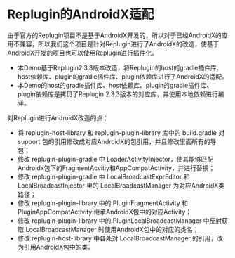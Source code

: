 # Replugin的AndroidX适配

由于官方的Replugin项目不是基于AndroidX开发的，所以对于已经AndroidX的应用不兼容，所以我们这个项目是针对Replugin进行了AndroidX的改造，使基于AndroidX开发的项目也可以使用Replugin进行插件化。
* 本Demo基于Replugin2.3.3版本改造，将Replugin的host的gradle插件库、host依赖库、plugin的gradle插件库、plugin依赖库进行了AndroidX的适配。
* 本Demo的host的gradle插件库、host依赖库、plugin的gradle插件库、plugin依赖库是拷贝了Replugin 2.3.3版本的对应库，并使用本地依赖进行编译。

对Replugin进行AndroidX改造的点：
* 将 replugin-host-library 和 replugin-plugin-library 库中的 build.gradle 对 support 包的引用修改成对应AndroidX的包引用，并且修改里面所有的导包；
* 修改 replugin-plugin-gradle 中 LoaderActivityInjector，使其能够匹配Androidx包下的FragmentAcvitiy和AppCompatActivity，并进行替换；
* 修改 replugin-plugin-gradle 中 LocalBroadcastExprEditor 和 LocalBroadcastInjector 里的 LocalBroadcastManager 为对应AndroidX类路径；
* 修改 replugin-plugin-library 中的 PluginFragmentActivity 和 PluginAppCompatActivity 继承AndroidX包中的对应Activity；
* 修改 replugin-plugin-library 中的 PluginLocalBroadcastManager 中反射获取 LocalBroadcastManager 时使用AndroidX包中的对应的类名；
* 修改 replugin-host-library 中各处对 LocalBroadcastManager 的引用，改为引用AndroidX包中的类。
